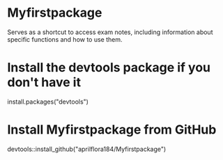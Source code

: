 # Myfirstpackage
Serves as a shortcut to access exam notes, including information about specific functions and how to use them.

# Install the devtools package if you don't have it
install.packages("devtools")

# Install Myfirstpackage from GitHub
devtools::install_github("aprilflora184/Myfirstpackage")

